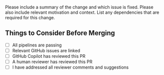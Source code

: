 Please include a summary of the change and which issue is fixed. Please also include relevant motivation and context. List any dependencies that are required for this change.

## Things to Consider Before Merging

- [ ] All pipelines are passing
- [ ] Relevant GitHub issues are linked
- [ ] GitHub Copilot has reviewed this PR
- [ ] A human reviewer has reviewed this PR
- [ ] I have addressed all reviewer comments and suggestions
